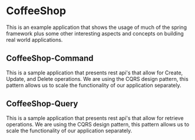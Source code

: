 # CoffeeShop
This is an example application that shows the usage of much of the spring framework plus some other interesting aspects and concepts on building real world applications.

## CoffeeShop-Command
This is a sample application that presents rest api's that allow for Create, Update, and Delete operations.  We are using the CQRS design pattern, this pattern allows us to scale the functionality of our application separately.

## CoffeeShop-Query
This is a sample application that presents rest api's that allow for retrieve operations.  We are using the CQRS design pattern, this pattern allows us to scale the functionality of our application separately.

